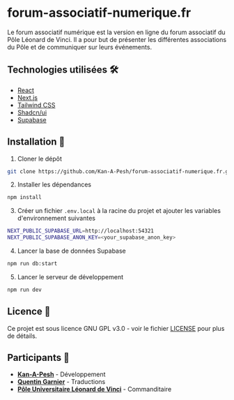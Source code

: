 # forum-associatif-numerique.fr

Le forum associatif numérique est la version en ligne du forum associatif du Pôle Léonard de Vinci. Il a pour but de présenter les différentes associations du Pôle et de communiquer sur leurs événements.

## Technologies utilisées 🛠️

- [React](https://reactjs.org/)
- [Next.js](https://nextjs.org/)
- [Tailwind CSS](https://tailwindcss.com/)
- [Shadcn/ui](https://ui.shadcn.com)
- [Supabase](https://supabase.io/)

## Installation 🚀

1. Cloner le dépôt

```bash
git clone https://github.com/Kan-A-Pesh/forum-associatif-numerique.fr.git
```

2. Installer les dépendances

```bash
npm install
```

3. Créer un fichier `.env.local` à la racine du projet et ajouter les variables d'environnement suivantes

```bash
NEXT_PUBLIC_SUPABASE_URL=http://localhost:54321
NEXT_PUBLIC_SUPABASE_ANON_KEY=<your_supabase_anon_key>
```

4. Lancer la base de données Supabase

```bash
npm run db:start
```

5. Lancer le serveur de développement

```bash
npm run dev
```

## Licence 📜

Ce projet est sous licence GNU GPL v3.0 - voir le fichier [LICENSE](LICENSE) pour plus de détails.

## Participants 👥

- [**Kan-A-Pesh**](https://github.com/Kan-A-Pesh) - Développement
- [**Quentin Garnier**](https://github.com/F1n3x) - Traductions
- [**Pôle Universitaire Léonard de Vinci**](https://www.devinci.fr/) - Commanditaire
